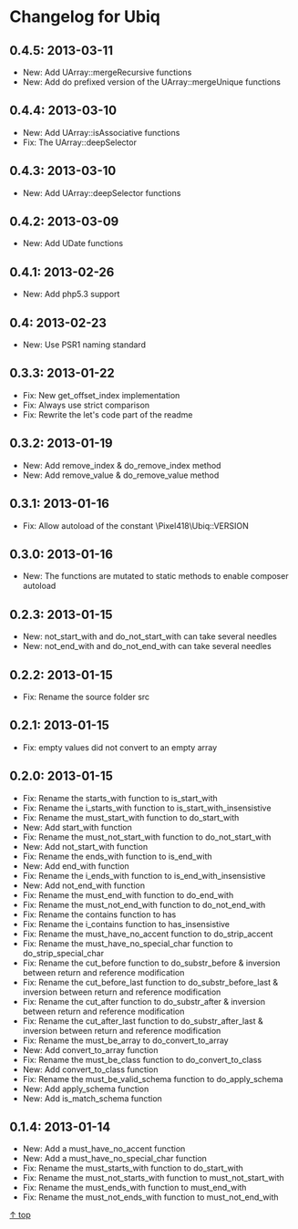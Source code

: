 Changelog for Ubiq
======


0.4.5: 2013-03-11
-------- 

* New: Add UArray::mergeRecursive functions
* New: Add do prefixed version of the UArray::mergeUnique functions


0.4.4: 2013-03-10
-------- 

* New: Add UArray::isAssociative functions
* Fix: The UArray::deepSelector



0.4.3: 2013-03-10
-------- 

* New: Add UArray::deepSelector functions



0.4.2: 2013-03-09
-------- 

* New: Add UDate functions



0.4.1: 2013-02-26
-------- 

* New: Add php5.3 support



0.4: 2013-02-23
-------- 

* New: Use PSR1 naming standard



0.3.3: 2013-01-22
-------- 

* Fix: New get_offset_index implementation
* Fix: Always use strict comparison
* Fix: Rewrite the let's code part of the readme 



0.3.2: 2013-01-19
-------- 

* New: Add remove_index & do_remove_index method
* New: Add remove_value & do_remove_value method



0.3.1: 2013-01-16
-------- 

* Fix: Allow autoload of the constant \Pixel418\Ubiq::VERSION



0.3.0: 2013-01-16
-------- 

* New: The functions are mutated to static methods to enable composer autoload



0.2.3: 2013-01-15
-------- 

* New: not_start_with and do_not_start_with can take several needles
* New: not_end_with and do_not_end_with can take several needles



0.2.2: 2013-01-15
-------- 

* Fix: Rename the source folder src



0.2.1: 2013-01-15
-------- 

* Fix: empty values did not convert to an empty array



0.2.0: 2013-01-15
-------- 

 * Fix: Rename the starts_with function to is_start_with
 * Fix: Rename the i_starts_with function to is_start_with_insensistive
 * Fix: Rename the must_start_with function to do_start_with
 * New: Add start_with function
 * Fix: Rename the must_not_start_with function to do_not_start_with
 * New: Add not_start_with function
 * Fix: Rename the ends_with function to is_end_with
 * New: Add end_with function
 * Fix: Rename the i_ends_with function to is_end_with_insensistive
 * New: Add not_end_with function
 * Fix: Rename the must_end_with function to do_end_with
 * Fix: Rename the must_not_end_with function to do_not_end_with
 * Fix: Rename the contains function to has
 * Fix: Rename the i_contains function to has_insensistive
 * Fix: Rename the must_have_no_accent function to do_strip_accent
 * Fix: Rename the must_have_no_special_char function to do_strip_special_char
 * Fix: Rename the cut_before function to do_substr_before & inversion between return and reference modification
 * Fix: Rename the cut_before_last function to do_substr_before_last & inversion between return and reference modification
 * Fix: Rename the cut_after function to do_substr_after & inversion between return and reference modification
 * Fix: Rename the cut_after_last function to do_substr_after_last & inversion between return and reference modification
 * Fix: Rename the must_be_array to do_convert_to_array
 * New: Add convert_to_array function
 * Fix: Rename the must_be_class function to do_convert_to_class
 * New: Add convert_to_class function
 * Fix: Rename the must_be_valid_schema function to do_apply_schema
 * New: Add apply_schema function
 * New: Add is_match_schema function



0.1.4: 2013-01-14
-------- 

 * New: Add a must_have_no_accent function
 * New: Add a must_have_no_special_char function
 * Fix: Rename the must_starts_with function to do_start_with
 * Fix: Rename the must_not_starts_with function to must_not_start_with
 * Fix: Rename the must_ends_with function to must_end_with
 * Fix: Rename the must_not_ends_with function to must_not_end_with

[&uarr; top](#readme)